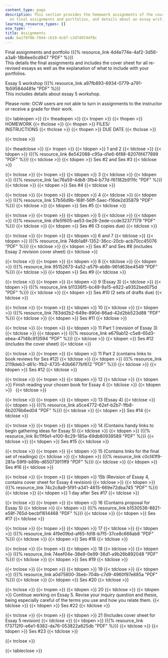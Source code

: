 ```yaml
---
content_type: page
description: This section provides the homework assignments of the course, information
  on final assignments and portfolios, and details about an essay writing workshop.
learning_resource_types: []
ocw_type: ''
title: Assignments
uid: ba1f878b-f0d4-cb19-4c67-c3d7d974df8c
---
```


Final assignments and portfolio ({{% resource_link 4d4e774e-4af2-3d56-a3a8-18b6ee0cd947 "PDF" %}})  
This details the final assignments and includes the cover sheet for all re-revised essays as well as the explanation of what to include with your portfolios.

Essay 5 workshop ({{% resource_link a97fb893-6934-0779-a791-1b59584d481e "PDF" %}})  
This includes details about essay 5 workshop.

Please note: OCW users are not able to turn in assignments to the instructor or receive a grade for their work.

{{< tableopen >}}
{{< theadopen >}}
{{< tropen >}}
{{< thopen >}}
HOMEWORK
{{< thclose >}}
{{< thopen >}}
FILES/  
INSTRUCTIONS
{{< thclose >}}
{{< thopen >}}
DUE DATE
{{< thclose >}}

{{< trclose >}}

{{< theadclose >}}
{{< tropen >}}
{{< tdopen >}}
1 and 2
{{< tdclose >}}
{{< tdopen >}}
({{% resource_link 8e542088-c95a-d1e6-6f88-82076f477899 "PDF" %}})
{{< tdclose >}}
{{< tdopen >}}
Ses #2 and Ses #3
{{< tdclose >}}

{{< trclose >}}
{{< tropen >}}
{{< tdopen >}}
3
{{< tdclose >}}
{{< tdopen >}}
({{% resource_link 1ac76a59-4db8-3fb4-b77d-f61182b911fc "PDF" %}})
{{< tdclose >}}
{{< tdopen >}}
Ses #4
{{< tdclose >}}

{{< trclose >}}
{{< tropen >}}
{{< tdopen >}}
4
{{< tdclose >}}
{{< tdopen >}}
({{% resource_link 57b56d9b-168f-56ff-5aec-f16de2d35879 "PDF" %}})
{{< tdclose >}}
{{< tdopen >}}
Ses #5
{{< tdclose >}}

{{< trclose >}}
{{< tropen >}}
{{< tdopen >}}
5
{{< tdclose >}}
{{< tdopen >}}
({{% resource_link d1e5f605-ae53-be28-2ede-ccde32377179 "PDF" %}})
{{< tdclose >}}
{{< tdopen >}}
Ses #6 (3 copies due)
{{< tdclose >}}

{{< trclose >}}
{{< tropen >}}
{{< tdopen >}}
6 and 7
{{< tdclose >}}
{{< tdopen >}}
({{% resource_link 74db1a8f-1352-36cc-20cb-acb70cc45076 "PDF" %}})
{{< tdclose >}}
{{< tdopen >}}
Ses #7 and Ses #8 (includes Essay 2 revision cover sheet)
{{< tdclose >}}

{{< trclose >}}
{{< tropen >}}
{{< tdopen >}}
8
{{< tdclose >}}
{{< tdopen >}}
({{% resource_link 95152673-4a52-a579-ab8b-961d63be4549 "PDF" %}})
{{< tdclose >}}
{{< tdopen >}}
Ses #9
{{< tdclose >}}

{{< trclose >}}
{{< tropen >}}
{{< tdopen >}}
9 (Essay 3)
{{< tdclose >}}
{{< tdopen >}}
({{% resource_link b11336f5-bc49-9a15-e922-a9352bed075d "PDF" %}})
{{< tdclose >}}
{{< tdopen >}}
Ses #10 (2 sets of drafts due)
{{< tdclose >}}

{{< trclose >}}
{{< tropen >}}
{{< tdopen >}}
10
{{< tdclose >}}
{{< tdopen >}}
({{% resource_link 783dd2b2-649e-890d-86ad-42d2bb523d88 "PDF" %}})
{{< tdclose >}}
{{< tdopen >}}
Ses #11
{{< tdclose >}}

{{< trclose >}}
{{< tropen >}}
{{< tdopen >}}
11 Part 1 (revision of Essay 3)
{{< tdclose >}}
{{< tdopen >}}
({{% resource_link e679ab12-c5e8-65d3-ebea-47148c913594 "PDF" %}})
{{< tdclose >}}
{{< tdopen >}}
Ses #12 (includes the cover sheet)
{{< tdclose >}}

{{< trclose >}}
{{< tropen >}}
{{< tdopen >}}
11 Part 2 (contains links to book reviews for Ses #12)
{{< tdclose >}}
{{< tdopen >}}
({{% resource_link 2119deb3-d61c-1fb2-4735-40b6677bf612 "PDF" %}})
{{< tdclose >}}
{{< tdopen >}}
Ses #12
{{< tdclose >}}

{{< trclose >}}
{{< tropen >}}
{{< tdopen >}}
12
{{< tdclose >}}
{{< tdopen >}}
Finish reading your chosen book for Essay 4
{{< tdclose >}}
{{< tdopen >}}
 
{{< tdclose >}}

{{< trclose >}}
{{< tropen >}}
{{< tdopen >}}
13 (Essay 4)
{{< tdclose >}}
{{< tdopen >}}
({{% resource_link a5ce4772-62ef-b2b7-1fb8-6b2076b6ed04 "PDF" %}})
{{< tdclose >}}
{{< tdopen >}}
Ses #14
{{< tdclose >}}

{{< trclose >}}
{{< tropen >}}
{{< tdopen >}}
14 (Contains handy links to begin gathering ideas for Essay 5)
{{< tdclose >}}
{{< tdopen >}}
({{% resource_link 8c11f6e1-e100-8c29-185a-69db80939589 "PDF" %}})
{{< tdclose >}}
{{< tdopen >}}
Ses #15
{{< tdclose >}}

{{< trclose >}}
{{< tropen >}}
{{< tdopen >}}
15 (Contains links for the final set of readings)
{{< tdclose >}}
{{< tdopen >}}
({{% resource_link c0cf41f9-281a-59f9-b89b-d65073911ff9 "PDF" %}})
{{< tdclose >}}
{{< tdopen >}}
Ses #16
{{< tdclose >}}

{{< trclose >}}
{{< tropen >}}
{{< tdopen >}}
15b (Revision of Essay 4, contains cover sheet for Essay 4 revision)
{{< tdclose >}}
{{< tdopen >}}
({{% resource_link 74c2c8a9-5f91-a341-4615-669e72dba745 "PDF" %}})
{{< tdclose >}}
{{< tdopen >}}
1 day after Ses #17
{{< tdclose >}}

{{< trclose >}}
{{< tropen >}}
{{< tdopen >}}
16 (Contains proposal for Essay 5)
{{< tdclose >}}
{{< tdopen >}}
({{% resource_link b1530536-8821-e58f-765d-becbf1614468 "PDF" %}})
{{< tdclose >}}
{{< tdopen >}}
Ses #17
{{< tdclose >}}

{{< trclose >}}
{{< tropen >}}
{{< tdopen >}}
17
{{< tdclose >}}
{{< tdopen >}}
({{% resource_link 4f9e09bd-af65-fd18-b7f5-37ce8c666ab8 "PDF" %}})
{{< tdclose >}}
{{< tdopen >}}
Ses #18
{{< tdclose >}}

{{< trclose >}}
{{< tropen >}}
{{< tdopen >}}
18
{{< tdclose >}}
{{< tdopen >}}
({{% resource_link 74eef04e-38e9-0e99-36d1-a9b26b892048 "PDF" %}})
{{< tdclose >}}
{{< tdopen >}}
Ses #19
{{< tdclose >}}

{{< trclose >}}
{{< tropen >}}
{{< tdopen >}}
19
{{< tdclose >}}
{{< tdopen >}}
({{% resource_link a0d75800-3beb-704b-c7d9-4960f97e885a "PDF" %}})
{{< tdclose >}}
{{< tdopen >}}
Ses #20
{{< tdclose >}}

{{< trclose >}}
{{< tropen >}}
{{< tdopen >}}
20
{{< tdclose >}}
{{< tdopen >}}
Continue working on Essay 5. Revise your inquiry question and thesis, being especially careful of the terms you use and how you relate them.
{{< tdclose >}}
{{< tdopen >}}
Ses #22
{{< tdclose >}}

{{< trclose >}}
{{< tropen >}}
{{< tdopen >}}
21 (Includes cover sheet for Essay 5 revision)
{{< tdclose >}}
{{< tdopen >}}
({{% resource_link f73712f0-e6e1-8382-da76-053822a625db "PDF" %}})
{{< tdclose >}}
{{< tdopen >}}
Ses #23
{{< tdclose >}}

{{< trclose >}}

{{< tableclose >}}